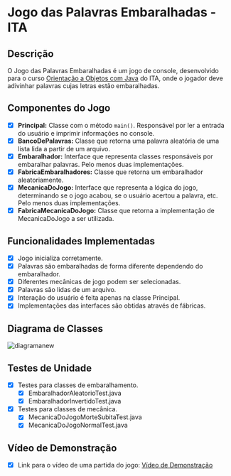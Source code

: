 # Jogo das Palavras Embaralhadas - ITA

## Descrição
O Jogo das Palavras Embaralhadas é um jogo de console, desenvolvido para o curso [Orientação a Objetos com Java](https://www.coursera.org/learn/orientacao-a-objetos-com-java) do ITA, onde o jogador deve adivinhar palavras cujas letras estão embaralhadas.

## Componentes do Jogo

- [x] **Principal:** Classe com o método `main()`. Responsável por ler a entrada do usuário e imprimir informações no console.
- [x] **BancoDePalavras:** Classe que retorna uma palavra aleatória de uma lista lida a partir de um arquivo.
- [x] **Embaralhador:** Interface que representa classes responsáveis por embaralhar palavras. Pelo menos duas implementações.
- [x] **FabricaEmbaralhadores:** Classe que retorna um embaralhador aleatoriamente.
- [x] **MecanicaDoJogo:** Interface que representa a lógica do jogo, determinando se o jogo acabou, se o usuário acertou a palavra, etc. Pelo menos duas implementações.
- [x] **FabricaMecanicaDoJogo:** Classe que retorna a implementação de MecanicaDoJogo a ser utilizada.

## Funcionalidades Implementadas

- [x] Jogo inicializa corretamente.
- [x] Palavras são embaralhadas de forma diferente dependendo do embaralhador.
- [x] Diferentes mecânicas de jogo podem ser selecionadas.
- [x] Palavras são lidas de um arquivo.
- [x] Interação do usuário é feita apenas na classe Principal.
- [x] Implementações das interfaces são obtidas através de fábricas.

## Diagrama de Classes
![diagramanew](https://github.com/user-attachments/assets/fcdbcfee-cac0-4f6e-b243-a509bdfc03cc)

## Testes de Unidade

- [x] Testes para classes de embaralhamento.
    - [x] EmbaralhadorAleatorioTest.java
    - [x] EmbaralhadorInvertidoTest.java
- [x] Testes para classes de mecânica.
    - [x] MecanicaDoJogoMorteSubitaTest.java
    - [x] MecanicaDoJogoNormalTest.java

## Vídeo de Demonstração
- [x] Link para o vídeo de uma partida do jogo: [Vídeo de Demonstração]([http://link-para-video](https://youtu.be/7fmfJ5CnFPg))
